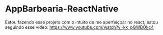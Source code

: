 # AppBarbearia-ReactNative
Estou fazendo esse projeto com o intuito de me aperfeiçoar no react, estou seguindo esse vídeo:
https://www.youtube.com/watch?v=kk_pGWBOkc4
